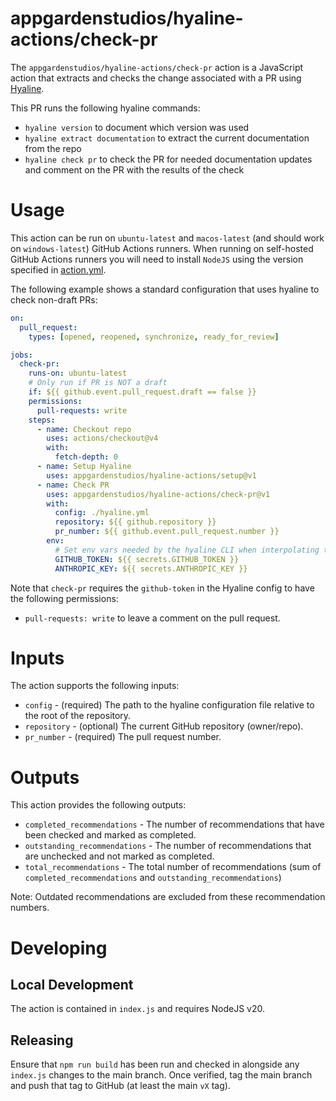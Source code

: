 # appgardenstudios/hyaline-actions/check-pr
The `appgardenstudios/hyaline-actions/check-pr` action is a JavaScript action that extracts and checks the change associated with a PR using [Hyaline](https://github.com/appgardenstudios/hyaline).

This PR runs the following hyaline commands:
* `hyaline version` to document which version was used
* `hyaline extract documentation` to extract the current documentation from the repo
* `hyaline check pr` to check the PR for needed documentation updates and comment on the PR with the results of the check

# Usage
This action can be run on `ubuntu-latest` and `macos-latest` (and should work on `windows-latest`) GitHub Actions runners. When running on self-hosted GitHub Actions runners you will need to install `NodeJS` using the version specified in [action.yml](./action.yml).

The following example shows a standard configuration that uses hyaline to check non-draft PRs:
```yaml
on:
  pull_request:
    types: [opened, reopened, synchronize, ready_for_review]

jobs:
  check-pr:
    runs-on: ubuntu-latest
    # Only run if PR is NOT a draft
    if: ${{ github.event.pull_request.draft == false }}
    permissions:
      pull-requests: write
    steps:
      - name: Checkout repo
        uses: actions/checkout@v4
        with:
          fetch-depth: 0
      - name: Setup Hyaline
        uses: appgardenstudios/hyaline-actions/setup@v1
      - name: Check PR
        uses: appgardenstudios/hyaline-actions/check-pr@v1
        with:
          config: ./hyaline.yml
          repository: ${{ github.repository }}
          pr_number: ${{ github.event.pull_request.number }}
        env:
          # Set env vars needed by the hyaline CLI when interpolating the hyaline config
          GITHUB_TOKEN: ${{ secrets.GITHUB_TOKEN }}
          ANTHROPIC_KEY: ${{ secrets.ANTHROPIC_KEY }}
```

Note that `check-pr` requires the `github-token` in the Hyaline config to have the following permissions:
- `pull-requests: write` to leave a comment on the pull request.

# Inputs
The action supports the following inputs:

* `config` - (required) The path to the hyaline configuration file relative to the root of the repository.
* `repository`  - (optional) The current GitHub repository (owner/repo).
* `pr_number` - (required) The pull request number.

# Outputs
This action provides the following outputs:

* `completed_recommendations` - The number of recommendations that have been checked and marked as completed.
* `outstanding_recommendations` - The number of recommendations that are unchecked and not marked as completed.
* `total_recommendations` - The total number of recommendations (sum of `completed_recommendations` and `outstanding_recommendations`)

Note: Outdated recommendations are excluded from these recommendation numbers.

# Developing

## Local Development
The action is contained in `index.js` and requires NodeJS v20.

## Releasing
Ensure that `npm run build` has been run and checked in alongside any `index.js` changes to the main branch. Once verified, tag the main branch and push that tag to GitHub (at least the main `vX` tag).
